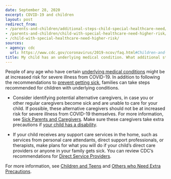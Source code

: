 ```yaml
---
date: September 28, 2020
excerpt: COVID-19 and children
layout: post
redirect_from:
- /parents-and-children/additional-steps-child-special-healthcare-need/
- /parents-and-children/child-with-special-healthcare-need-higher-risk/
- /child-with-special-healthcare-need-higher-risk/
sources:
- agency: cdc
  url: https://www.cdc.gov/coronavirus/2019-ncov/faq.html#Children-and-Youth-with-Special-Healthcare-Needs
title: My child has an underlying medical condition. What additional steps should my family take?
---
```


People of any age who have certain [underlying medical conditions](https://www.cdc.gov/coronavirus/2019-ncov/need-extra-precautions/people-with-medical-conditions.html) might be at increased risk for severe illness from COVID-19. In addition to following the recommendations to [prevent getting sick](https://www.cdc.gov/coronavirus/2019-ncov/prevent-getting-sick/index.html), families can take steps recommended for children with underlying conditions.  

- Consider identifying potential alternative caregivers, in case you or other regular caregivers become sick and are unable to care for your child. If possible, these alternative caregivers should not be at increased risk for severe illness from COVID-19 themselves. For more information, see [Sick Parents and Caregivers](https://www.cdc.gov/coronavirus/2019-ncov/if-you-are-sick/parents-caregivers.html). Make sure these caregivers take extra precautions if [your child has a disability](https://www.cdc.gov/coronavirus/2019-ncov/need-extra-precautions/people-with-disabilities.html). 

- If your child receives any support care services in the home, such as services from personal care attendants, direct support professionals, or therapists, make plans for what you will do if your child’s direct care providers or anyone in your family gets sick. You can review CDC’s recommendations for [Direct Service Providers](https://www.cdc.gov/coronavirus/2019-ncov/hcp/direct-service-providers.html).  

For more information, see [Children and Teens](https://www.cdc.gov/coronavirus/2019-ncov/daily-life-coping/caring-for-children.html) and [Others who Need Extra Precautions](https://www.cdc.gov/coronavirus/2019-ncov/need-extra-precautions/other-at-risk-populations.html).